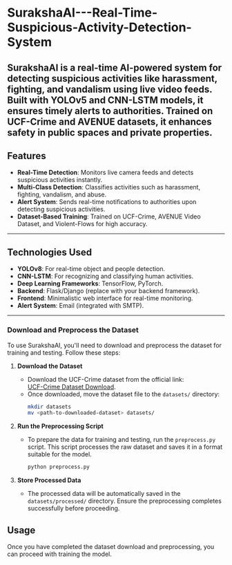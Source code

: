 # SurakshaAI---Real-Time-Suspicious-Activity-Detection-System
SurakshaAI is a real-time AI-powered system for detecting suspicious activities like harassment, fighting, and vandalism using live video feeds. Built with YOLOv5 and CNN-LSTM models, it ensures timely alerts to authorities. Trained on UCF-Crime and AVENUE datasets, it enhances safety in public spaces and private properties.
---

## Features
- **Real-Time Detection**: Monitors live camera feeds and detects suspicious activities instantly.
- **Multi-Class Detection**: Classifies activities such as harassment, fighting, vandalism, and abuse.
- **Alert System**: Sends real-time notifications to authorities upon detecting suspicious activities.
- **Dataset-Based Training**: Trained on UCF-Crime, AVENUE Video Dataset, and Violent-Flows for high accuracy.

---

## Technologies Used
- **YOLOv8**: For real-time object and people detection.
- **CNN-LSTM**: For recognizing and classifying human activities.
- **Deep Learning Frameworks**: TensorFlow, PyTorch.
- **Backend**: Flask/Django (replace with your backend framework).
- **Frontend**: Minimalistic web interface for real-time monitoring.
- **Alert System**: Email (integrated with SMTP).

---

### **Download and Preprocess the Dataset**  
To use SurakshaAI, you'll need to download and preprocess the dataset for training and testing. Follow these steps:  

1. **Download the Dataset**  
   - Download the UCF-Crime dataset from the official link:  
     [UCF-Crime Dataset Download](https://www.kaggle.com/datasets/odins0n/ucf-crime-dataset).  
   - Once downloaded, move the dataset file to the `datasets/` directory:  
     ```bash
     mkdir datasets
     mv <path-to-downloaded-dataset> datasets/
     ```  

2. **Run the Preprocessing Script**  
   - To prepare the data for training and testing, run the `preprocess.py` script. This script processes the raw dataset and saves it in a format suitable for the model.  
     ```bash
     python preprocess.py
     ```  

3. **Store Processed Data**  
   - The processed data will be automatically saved in the `datasets/processed/` directory. Ensure the preprocessing completes successfully before proceeding.
  
## **Usage**  
Once you have completed the dataset download and preprocessing, you can proceed with training the model.
